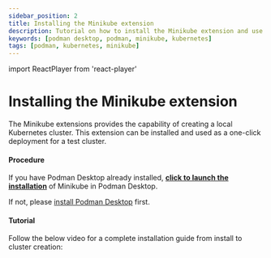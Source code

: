 ```yaml
---
sidebar_position: 2
title: Installing the Minikube extension 
description: Tutorial on how to install the Minikube extension and use it
keywords: [podman desktop, podman, minikube, kubernetes]
tags: [podman, kubernetes, minikube]
---
```


import ReactPlayer from 'react-player'

# Installing the Minikube extension

The Minikube extensions provides the capability of creating a local Kubernetes cluster. This extension can be installed and used as a one-click deployment for a test cluster.


#### Procedure

If you have Podman Desktop already installed, <a href="podman-desktop:extension/podman-desktop.minikube">**click to launch the installation**</a> of Minikube in Podman Desktop.

If not, please [install Podman Desktop](/docs/installation) first.

#### Tutorial

Follow the below video for a complete installation guide from install to cluster creation:

<ReactPlayer playing playsinline controls url='https://github.com/containers/podman-desktop-media/raw/minikube/videos/guide.mp4' width='100%' height='100%' />